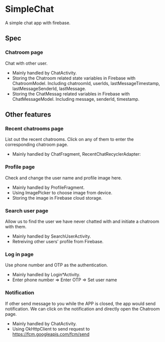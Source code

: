 # SimpleChat
A simple chat app with firebase.

## Spec

### Chatroom page
Chat with other user.

- Mainly handled by ChatActivity.
- Storing the Chatroom related state variables in Firebase with ChatroomModel.
  Including chatroomId, userIds, lastMessageTimestamp, lastMessageSenderId, lastMessage.
- Storing the ChatMessag related variables in Firebase with ChatMessageModel.
  Including message, senderId, timestamp.

## Other features

### Recent chatrooms page
List out the recent chatrooms. Click on any of them to enter the corresponding chatroom page.

- Mainly handled by ChatFragment, RecentChatRecyclerAdapter:

### Profile page
Check and change the user name and profile image here.

- Mainly handled by ProfileFragment.
- Using ImagePicker to choose image from device.
- Storing the image in Firebase cloud storage.

### Search user page
Allow us to find the user we have never chatted with and initiate a chatroom with them.

- Mainly handled by SearchUserActivity.
- Retreiving other users' profile from Firebase.

### Log in page
Use phone number and OTP as the authentication.

- Mainly handled by Login*Activity.
- Enter phone number => Enter OTP => Set user name

### Notification
If other send message to you while the APP is closed, the app would send notification.
We can click on the notification and directly open the Chatroom page.

- Mainly handled by ChatActivity.
- Using OkHttpClient to send request to https://fcm.googleapis.com/fcm/send




